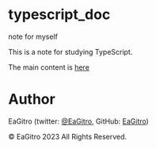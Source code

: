 # typescript_doc
 note for myself
 
 This is a note for studying TypeScript.  
 
 The main content is [here](https://github.com/EaGitro/typescript_doc/blob/main/TypeScript_textbook.md)


 # Author 

 EaGitro (twitter: [@EaGitro](https://twitter.com/EaGitro), GitHub: [EaGitro](https://github.com/EaGitro))


 © EaGitro 2023 All Rights Reserved.
